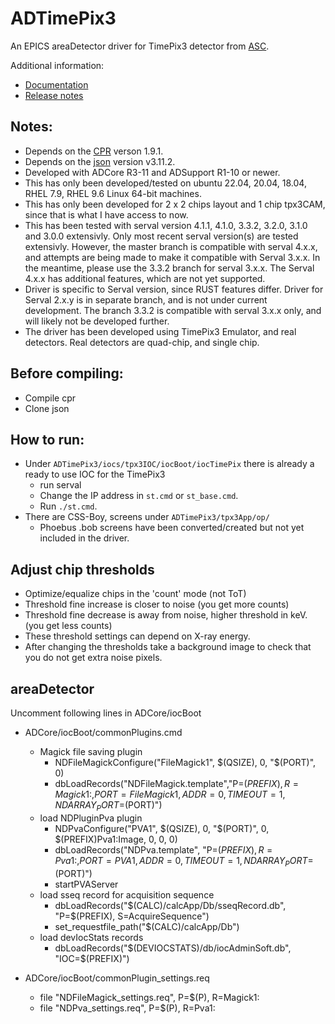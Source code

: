 # ADTimePix3

An EPICS areaDetector driver for TimePix3 detector from [ASC](https://www.amscins.com/).

Additional information:
* [Documentation](https://areadetector.github.io/areaDetector/ADTimePix3/ADTimePix3.html)
* [Release notes](RELEASE.md)

Notes:
------

* Depends on the [CPR](https://github.com/libcpr/cpr) verson 1.9.1.
* Depends on the [json](https://github.com/nlohmann/json) version v3.11.2.
* Developed with ADCore R3-11 and ADSupport R1-10 or newer.
* This has only been developed/tested on ubuntu 22.04, 20.04, 18.04, RHEL 7.9, RHEL 9.6 Linux 64-bit machines.
* This has only been developed for 2 x 2 chips layout and 1 chip tpx3CAM, since that is what I have access to now.
* This has been tested with serval version 4.1.1, 4.1.0, 3.3.2, 3.2.0, 3.1.0 and 3.0.0 extensivly. Only most recent serval version(s) are tested extensivly. However, the master branch is compatible with serval 4.x.x, and attempts are being made to make it compatible with Serval 3.x.x. In the meantime, please use the 3.3.2 branch for serval 3.x.x. The Serval 4.x.x has additional features, which are not yet supported.
* Driver is specific to Serval version, since RUST features differ. Driver for Serval 2.x.y is in separate branch, and is not under current development. The branch 3.3.2 is compatible with serval 3.x.x only, and will likely not be developed further.
* The driver has been developed using TimePix3 Emulator, and real detectors. Real detectors are quad-chip, and single chip.

Before compiling:
-----------------

* Compile cpr
* Clone json

How to run:
-----------

* Under `ADTimePix3/iocs/tpx3IOC/iocBoot/iocTimePix` there is already a ready to use IOC for the TimePix3
  - run serval
  - Change the IP address in `st.cmd` or `st_base.cmd`.
  - Run `./st.cmd`.
* There are CSS-Boy, screens under `ADTimePix3/tpx3App/op/`
  - Phoebus .bob screens have been converted/created but not yet included in the driver.

Adjust chip thresholds
----------------

* Optimize/equalize chips in the 'count' mode (not ToT)
* Threshold fine increase is closer to noise (you get more counts)
* Threshold fine decrease is away from noise, higher threshold in keV. (you get less counts)
* These threshold settings can depend on X-ray energy.
* After changing the thresholds take a background image to check that you do not get extra noise pixels.

areaDetector 
------------

Uncomment following lines in ADCore/iocBoot

* ADCore/iocBoot/commonPlugins.cmd
  * Magick file saving plugin
    * NDFileMagickConfigure("FileMagick1", $(QSIZE), 0, "$(PORT)", 0)
    * dbLoadRecords("NDFileMagick.template","P=$(PREFIX),R=Magick1:,PORT=FileMagick1,ADDR=0,TIMEOUT=1,NDARRAY_PORT=$(PORT)")
  * load NDPluginPva plugin
    * NDPvaConfigure("PVA1", $(QSIZE), 0, "$(PORT)", 0, $(PREFIX)Pva1:Image, 0, 0, 0)
    * dbLoadRecords("NDPva.template",  "P=$(PREFIX),R=Pva1:, PORT=PVA1,ADDR=0,TIMEOUT=1,NDARRAY_PORT=$(PORT)")
    * startPVAServer
  * load sseq record for acquisition sequence
    * dbLoadRecords("$(CALC)/calcApp/Db/sseqRecord.db", "P=$(PREFIX), S=AcquireSequence")
    * set_requestfile_path("$(CALC)/calcApp/Db")
  * load devIocStats records
    * dbLoadRecords("$(DEVIOCSTATS)/db/iocAdminSoft.db", "IOC=$(PREFIX)")

* ADCore/iocBoot/commonPlugin_settings.req
  * file "NDFileMagick_settings.req",   P=$(P),  R=Magick1:
  * file "NDPva_settings.req",          P=$(P),  R=Pva1:

  
